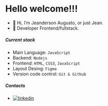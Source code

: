# Hello welcome!!!

- 👋 Hi, I’m Jeanderson Augusto, or just Jean.
- 🌱 Developer Frontend/fullstack.

##### Current stack
- Main Language: `JavaScript`
- Backend: `Nodejs`
- Frontend: `HTML`, `CSS3`, `JavaScript`
- Layout Desing: `Figma`
- Version code control: `Git & Github`

##### Contacts
- [![linkedin](https://img.shields.io/badge/linkedin-0A66C2?style=for-the-badge&logo=linkedin&logoColor=white)](https://www.linkedin.com/in/jeanderson-augusto/)

 

